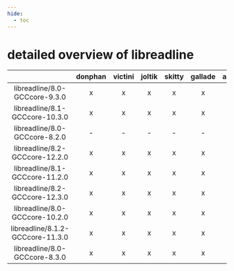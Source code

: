 ```yaml
---
hide:
  - toc
---
```


detailed overview of libreadline
================================

| |donphan|victini|joltik|skitty|gallade|accelgor|swalot|doduo|
| :---: | :---: | :---: | :---: | :---: | :---: | :---: | :---: | :---: |
|libreadline/8.0-GCCcore-9.3.0|x|x|x|x|x|x|x|x|
|libreadline/8.1-GCCcore-10.3.0|x|x|x|x|x|x|x|x|
|libreadline/8.0-GCCcore-8.2.0|-|-|-|-|-|-|x|x|
|libreadline/8.2-GCCcore-12.2.0|x|x|x|x|x|x|x|x|
|libreadline/8.1-GCCcore-11.2.0|x|x|x|x|x|x|x|x|
|libreadline/8.2-GCCcore-12.3.0|x|x|x|x|x|x|x|x|
|libreadline/8.0-GCCcore-10.2.0|x|x|x|x|x|x|x|x|
|libreadline/8.1.2-GCCcore-11.3.0|x|x|x|x|x|x|x|x|
|libreadline/8.0-GCCcore-8.3.0|x|x|x|x|x|x|x|x|
